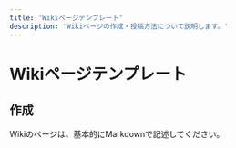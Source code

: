 ```yaml
---
title: 'Wikiページテンプレート'
description: 'Wikiページの作成・投稿方法について説明します。'
---
```


# Wikiページテンプレート

## 作成
Wikiのページは、基本的にMarkdownで記述してください。
